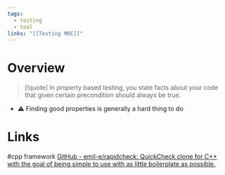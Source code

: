 ```yaml
---
tags:
  - testing
  - tool
links: "[[Testing MOC]]"
---
```

# Overview

> [!quote] In property based testing, you state facts about your code that given certain precondition should always be true.

- ⚠ Finding good properties is generally a hard thing to do

# Links

#cpp framework [GitHub - emil-e/rapidcheck: QuickCheck clone for C++ with the goal of being simple to use with as little boilerplate as possible.](https://github.com/emil-e/rapidcheck)
